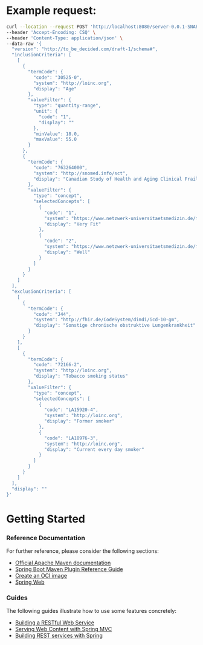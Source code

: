 # Example request:
````bash
curl --location --request POST 'http://localhost:8080/server-0.0.1-SNAPSHOT/query/execute/' \
--header 'Accept-Encoding: CSQ' \
--header 'Content-Type: application/json' \
--data-raw '{
  "version": "http://to_be_decided.com/draft-1/schema#",
  "inclusionCriteria": [
    [
      {
        "termCode": {
          "code": "30525-0",
          "system": "http://loinc.org",
          "display": "Age"
        },
        "valueFilter": {
          "type": "quantity-range",
          "unit": {
            "code": "1",
            "display": ""
          },
          "minValue": 18.0,
          "maxValue": 55.0
        }
      },
      {
        "termCode": {
          "code": "763264000",
          "system": "http://snomed.info/sct",
          "display": "Canadian Study of Health and Aging Clinical Frailty Scale score (observable entity)"
        },
        "valueFilter": {
          "type": "concept",
          "selectedConcepts": [
            {
              "code": "1",
              "system": "https://www.netzwerk-universitaetsmedizin.de/fhir/CodeSystem/frailty-score",
              "display": "Very Fit"
            },
            {
              "code": "2",
              "system": "https://www.netzwerk-universitaetsmedizin.de/fhir/CodeSystem/frailty-score",
              "display": "Well"
            }
          ]
        }
      }
    ]
  ],
  "exclusionCriteria": [
    [
      {
        "termCode": {
          "code": "J44",
          "system": "http://fhir.de/CodeSystem/dimdi/icd-10-gm",
          "display": "Sonstige chronische obstruktive Lungenkrankheit"
        }
      }
    ],
    [
      {
        "termCode": {
          "code": "72166-2",
          "system": "http://loinc.org",
          "display": "Tobacco smoking status"
        },
        "valueFilter": {
          "type": "concept",
          "selectedConcepts": [
            {
              "code": "LA15920-4",
              "system": "http://loinc.org",
              "display": "Former smoker"
            },
            {
              "code": "LA18976-3",
              "system": "http://loinc.org",
              "display": "Current every day smoker"
            }
          ]
        }
      }
    ]
  ],
  "display": ""
}'
````


# Getting Started

### Reference Documentation
For further reference, please consider the following sections:

* [Official Apache Maven documentation](https://maven.apache.org/guides/index.html)
* [Spring Boot Maven Plugin Reference Guide](https://docs.spring.io/spring-boot/docs/2.5.5/maven-plugin/reference/html/)
* [Create an OCI image](https://docs.spring.io/spring-boot/docs/2.5.5/maven-plugin/reference/html/#build-image)
* [Spring Web](https://docs.spring.io/spring-boot/docs/2.5.5/reference/htmlsingle/#boot-features-developing-web-applications)

### Guides
The following guides illustrate how to use some features concretely:

* [Building a RESTful Web Service](https://spring.io/guides/gs/rest-service/)
* [Serving Web Content with Spring MVC](https://spring.io/guides/gs/serving-web-content/)
* [Building REST services with Spring](https://spring.io/guides/tutorials/bookmarks/)
